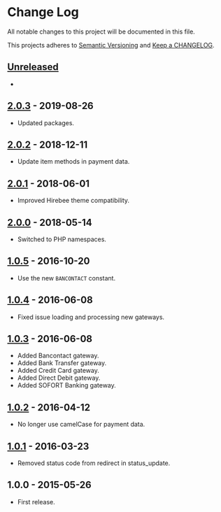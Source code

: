 # Change Log

All notable changes to this project will be documented in this file.

This projects adheres to [Semantic Versioning](http://semver.org/) and [Keep a CHANGELOG](http://keepachangelog.com/).

## [Unreleased][unreleased]
-

## [2.0.3] - 2019-08-26
- Updated packages.

## [2.0.2] - 2018-12-11
- Update item methods in payment data.

## [2.0.1] - 2018-06-01
- Improved Hirebee theme compatibility.

## [2.0.0] - 2018-05-14
- Switched to PHP namespaces.

## [1.0.5] - 2016-10-20
- Use the new `BANCONTACT` constant.

## [1.0.4] - 2016-06-08
- Fixed issue loading and processing new gateways.

## [1.0.3] - 2016-06-08
- Added Bancontact gateway.
- Added Bank Transfer gateway.
- Added Credit Card gateway.
- Added Direct Debit gateway.
- Added SOFORT Banking gateway.

## [1.0.2] - 2016-04-12
- No longer use camelCase for payment data.

## [1.0.1] - 2016-03-23
- Removed status code from redirect in status_update.

## 1.0.0 - 2015-05-26
- First release.

[unreleased]: https://github.com/wp-pay-extensions/appthemes/compare/2.0.3...HEAD
[2.0.3]: https://github.com/wp-pay-extensions/appthemes/compare/2.0.2...2.0.3
[2.0.2]: https://github.com/wp-pay-extensions/appthemes/compare/2.0.1...2.0.2
[2.0.1]: https://github.com/wp-pay-extensions/appthemes/compare/2.0.0...2.0.1
[2.0.0]: https://github.com/wp-pay-extensions/appthemes/compare/1.0.5...2.0.0
[1.0.5]: https://github.com/wp-pay-extensions/appthemes/compare/1.0.4...1.0.5
[1.0.4]: https://github.com/wp-pay-extensions/appthemes/compare/1.0.3...1.0.4
[1.0.3]: https://github.com/wp-pay-extensions/appthemes/compare/1.0.2...1.0.3
[1.0.2]: https://github.com/wp-pay-extensions/appthemes/compare/1.0.1...1.0.2
[1.0.1]: https://github.com/wp-pay-extensions/appthemes/compare/1.0.0...1.0.1
